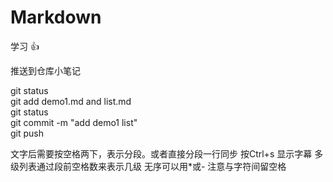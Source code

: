 # Markdown
学习
:+1:
 
 
 推送到仓库小笔记

git status   
git add demo1.md and list.md  
git status  
git commit -m "add demo1 list"  
git push

文字后需要按空格两下，表示分段。或者直接分段一行同步
按Ctrl+s 显示字幕
多级列表通过段前空格数来表示几级
无序可以用*或-
注意与字符间留空格
